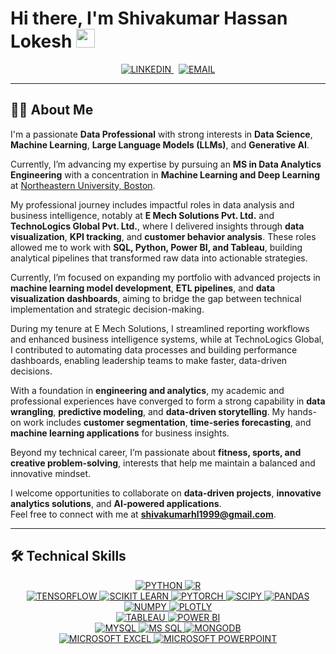 <!-- HEADER with waving hand GIF -->
<p align="center">
  <h1>Hi there, I'm Shivakumar Hassan Lokesh <img src="https://raw.githubusercontent.com/MartinHeinz/MartinHeinz/master/wave.gif" width="30px" /></h1>
</p>

<!-- CONTACT BADGES -->
<p align="center">
  <a href="https://www.linkedin.com/in/shivakumar-hassan-lokesh-8b65ab365/" target="_blank">
    <img alt="LINKEDIN" src="https://img.shields.io/badge/LINKEDIN-0A66C2?style=for-the-badge&logo=linkedin&logoColor=white" />
  </a>
  &#8287;
  <a href="mailto:shivakumarhsnlokesh@gmail.com">
    <img alt="EMAIL" src="https://img.shields.io/badge/EMAIL-EA4335?style=for-the-badge&logo=gmail&logoColor=white" />
  </a>
</p>

---

## 🧑‍💻 About Me

I'm a passionate **Data Professional** with strong interests in **Data Science**, **Machine Learning**, **Large Language Models (LLMs)**, and **Generative AI**.  

Currently, I’m advancing my expertise by pursuing an **MS in Data Analytics Engineering** with a concentration in **Machine Learning and Deep Learning** at [Northeastern University, Boston](https://www.northeastern.edu/).  

My professional journey includes impactful roles in data analysis and business intelligence, notably at **E Mech Solutions Pvt. Ltd.** and **TechnoLogics Global Pvt. Ltd.**, where I delivered insights through **data visualization**, **KPI tracking**, and **customer behavior analysis**. These roles allowed me to work with **SQL, Python, Power BI, and Tableau**, building analytical pipelines that transformed raw data into actionable strategies.  

Currently, I’m focused on expanding my portfolio with advanced projects in **machine learning model development**, **ETL pipelines**, and **data visualization dashboards**, aiming to bridge the gap between technical implementation and strategic decision-making.  

During my tenure at E Mech Solutions, I streamlined reporting workflows and enhanced business intelligence systems, while at TechnoLogics Global, I contributed to automating data processes and building performance dashboards, enabling leadership teams to make faster, data-driven decisions.  

With a foundation in **engineering and analytics**, my academic and professional experiences have converged to form a strong capability in **data wrangling**, **predictive modeling**, and **data-driven storytelling**. My hands-on work includes **customer segmentation**, **time-series forecasting**, and **machine learning applications** for business insights.  

Beyond my technical career, I’m passionate about **fitness, sports, and creative problem-solving**, interests that help me maintain a balanced and innovative mindset.  

I welcome opportunities to collaborate on **data-driven projects**, **innovative analytics solutions**, and **AI-powered applications**.  
Feel free to connect with me at **shivakumarhl1999@gmail.com**.

---

## 🛠 Technical Skills
<p align="center">

  <!-- LANGUAGES & CORE -->
  <a href="https://www.python.org/" target="_blank">
    <img alt="PYTHON" src="https://img.shields.io/badge/PYTHON-3776AB?style=for-the-badge&logo=python&logoColor=white" />
  </a>
  <a href="https://www.r-project.org/" target="_blank">
    <img alt="R" src="https://img.shields.io/badge/R-276DC3?style=for-the-badge&logo=r&logoColor=white" />
  </a>

  <br/>

  <!-- ML / DS -->
  <a href="https://www.tensorflow.org/" target="_blank">
    <img alt="TENSORFLOW" src="https://img.shields.io/badge/TENSORFLOW-FF6F00?style=for-the-badge&logo=tensorflow&logoColor=white" />
  </a>
  <a href="https://scikit-learn.org/stable/" target="_blank">
    <img alt="SCIKIT LEARN" src="https://img.shields.io/badge/SCIKIT%20LEARN-F7931E?style=for-the-badge&logo=scikit-learn&logoColor=white" />
  </a>
  <a href="https://pytorch.org/" target="_blank">
    <img alt="PYTORCH" src="https://img.shields.io/badge/PYTORCH-EE4C2C?style=for-the-badge&logo=pytorch&logoColor=white" />
  </a>
  <a href="https://scipy.org/" target="_blank">
    <img alt="SCIPY" src="https://img.shields.io/badge/SCIPY-8CAAE6?style=for-the-badge&logo=scipy&logoColor=white" />
  </a>
  <a href="https://pandas.pydata.org/" target="_blank">
    <img alt="PANDAS" src="https://img.shields.io/badge/PANDAS-150458?style=for-the-badge&logo=pandas&logoColor=white" />
  </a>
  <a href="https://numpy.org/" target="_blank">
    <img alt="NUMPY" src="https://img.shields.io/badge/NUMPY-013243?style=for-the-badge&logo=numpy&logoColor=white" />
  </a>
  <a href="https://plotly.com/" target="_blank">
    <img alt="PLOTLY" src="https://img.shields.io/badge/PLOTLY-3F4F75?style=for-the-badge&logo=plotly&logoColor=white" />
  </a>

  <br/>

  <!-- VIZ / BI -->
  <a href="https://www.tableau.com/" target="_blank">
    <img alt="TABLEAU" src="https://img.shields.io/badge/TABLEAU-E97627?style=for-the-badge&logo=tableau&logoColor=white" />
  </a>
  <a href="https://powerbi.microsoft.com/" target="_blank">
    <img alt="POWER BI" src="https://img.shields.io/badge/POWER%20BI-F2C811?style=for-the-badge&logo=powerbi&logoColor=000000" />
  </a>

  <br/>

  <!-- DATABASES -->
  <a href="https://www.mysql.com/" target="_blank">
    <img alt="MYSQL" src="https://img.shields.io/badge/MYSQL-005C84?style=for-the-badge&logo=mysql&logoColor=white" />
  </a>
  <a href="https://www.microsoft.com/en-us/sql-server" target="_blank">
    <img alt="MS SQL" src="https://img.shields.io/badge/MS%20SQL%20SERVER-CC2927?style=for-the-badge&logo=microsoftsqlserver&logoColor=white" />
  </a>
  <a href="https://www.mongodb.com/" target="_blank">
    <img alt="MONGODB" src="https://img.shields.io/badge/MONGODB-47A248?style=for-the-badge&logo=mongodb&logoColor=white" />
  </a>

  <br/>

  <!-- PRODUCTIVITY -->
  <a href="https://www.microsoft.com/en-us/microsoft-365/excel" target="_blank">
    <img alt="MICROSOFT EXCEL" src="https://img.shields.io/badge/MICROSOFT%20EXCEL-217346?style=for-the-badge&logo=microsoftexcel&logoColor=white" />
  </a>
  <a href="https://www.microsoft.com/en-us/microsoft-365/powerpoint" target="_blank">
    <img alt="MICROSOFT POWERPOINT" src="https://img.shields.io/badge/MICROSOFT%20POWERPOINT-B7472A?style=for-the-badge&logo=microsoftpowerpoint&logoColor=white" />
  </a>

</p>
